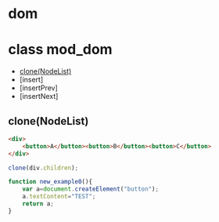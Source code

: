 # dom

# class mod_dom
- [clone(NodeList)](#clonenodelist)
- [insert]
- [insertPrev]
- [insertNext]

## clone(NodeList)
```html
<div>
	<button>A</button><button>B</button><button>C</button>
</div>
```
```js
clone(div.children);
```

```js
function new_example0(){
	var a=document.createElement("button");
	a.textContent="TEST";
	return a;
}
```